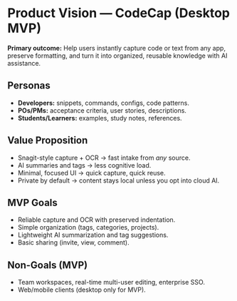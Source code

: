 # Product Vision — CodeCap (Desktop MVP)

**Primary outcome:** Help users instantly capture code or text from any app, preserve formatting, and turn it into organized, reusable knowledge with AI assistance.

## Personas
- **Developers:** snippets, commands, configs, code patterns.
- **POs/PMs:** acceptance criteria, user stories, descriptions.
- **Students/Learners:** examples, study notes, references.

## Value Proposition
- Snagit-style capture + OCR → fast intake from *any* source.
- AI summaries and tags → less cognitive load.
- Minimal, focused UI → quick capture, quick reuse.
- Private by default → content stays local unless you opt into cloud AI.

## MVP Goals
- Reliable capture and OCR with preserved indentation.
- Simple organization (tags, categories, projects).
- Lightweight AI summarization and tag suggestions.
- Basic sharing (invite, view, comment).

## Non-Goals (MVP)
- Team workspaces, real-time multi-user editing, enterprise SSO.
- Web/mobile clients (desktop only for MVP).
